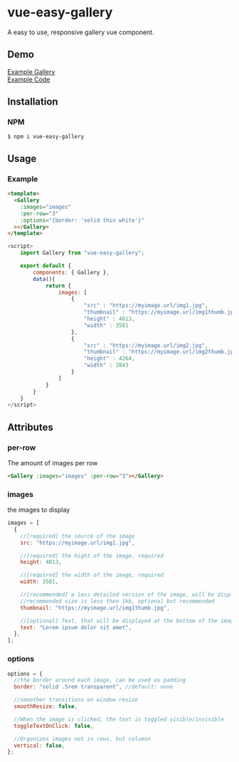 # vue-easy-gallery

A easy to use, responsive gallery vue component.

## Demo

[Example Gallery](https://florianwenzel.github.io/)  
[Example Code](https://github.com/FlorianWenzel/vue-easy-gallery/blob/master/example/GalleryDemo.vue)

## Installation

### NPM

```shell
$ npm i vue-easy-gallery
```

## Usage

### Example

```html
<template>
  <Gallery
    :images="images"
    :per-row="3"
    :options="{border: 'solid thin white'}"
  ></Gallery>
</template>
```

```js
<script>
    import Gallery from "vue-easy-gallery";

    export default {
        components: { Gallery },
        data(){
            return {
                images: [
                    {
                        "src" : "https://myimage.url/img1.jpg",
                        "thumbnail" : "https://myimage.url/img1thumb.jpg",
                        "height" : 4013,
                        "width" : 3581
                    },
                    {
                        "src" : "https://myimage.url/img2.jpg",
                        "thumbnail" : "https://myimage.url/img2thumb.jpg",
                        "height" : 4264,
                        "width" : 2843
                    }
                ]
            }
        }
    }
</script>
```

## Attributes

### per-row

The amount of images per row

```html
<Gallery :images="images" :per-row="3"></Gallery>
```

### images

the images to display

```js
images = [
  {
    //[required] the source of the image
    src: "https://myimage.url/img1.jpg",

    //[required] the hight of the image, required
    height: 4013,

    //[required] the width of the image, required
    width: 3581,

    //[recommended] a less detailed version of the image, will be displayed blurred during loading
    //recommended size is less then 1kb, optional but recommended
    thumbnail: "https://myimage.url/img1thumb.jpg",

    //[optional] Text, that will be displayed at the bottom of the image, optional
    text: "Lorem ipsum dolor sit amet",
  },
];
```

### options

```js
options = {
  //the border around each image, can be used as padding
  border: "solid .5rem transparent", //default: none

  //smoother transitions on window resize
  smoothResize: false,

  //When the image is clicked, the text is toggled visible/invisible
  toggleTextOnClick: false,

  //Organizes images not in rows, but columsn
  vertical: false,
};
```
